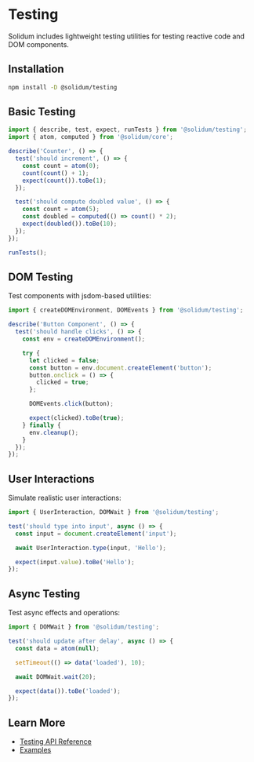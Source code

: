 # Testing

Solidum includes lightweight testing utilities for testing reactive code and DOM components.

## Installation

```bash
npm install -D @solidum/testing
```

## Basic Testing

```typescript
import { describe, test, expect, runTests } from '@solidum/testing';
import { atom, computed } from '@solidum/core';

describe('Counter', () => {
  test('should increment', () => {
    const count = atom(0);
    count(count() + 1);
    expect(count()).toBe(1);
  });

  test('should compute doubled value', () => {
    const count = atom(5);
    const doubled = computed(() => count() * 2);
    expect(doubled()).toBe(10);
  });
});

runTests();
```

## DOM Testing

Test components with jsdom-based utilities:

```typescript
import { createDOMEnvironment, DOMEvents } from '@solidum/testing';

describe('Button Component', () => {
  test('should handle clicks', () => {
    const env = createDOMEnvironment();

    try {
      let clicked = false;
      const button = env.document.createElement('button');
      button.onclick = () => {
        clicked = true;
      };

      DOMEvents.click(button);

      expect(clicked).toBe(true);
    } finally {
      env.cleanup();
    }
  });
});
```

## User Interactions

Simulate realistic user interactions:

```typescript
import { UserInteraction, DOMWait } from '@solidum/testing';

test('should type into input', async () => {
  const input = document.createElement('input');

  await UserInteraction.type(input, 'Hello');

  expect(input.value).toBe('Hello');
});
```

## Async Testing

Test async effects and operations:

```typescript
import { DOMWait } from '@solidum/testing';

test('should update after delay', async () => {
  const data = atom(null);

  setTimeout(() => data('loaded'), 10);

  await DOMWait.wait(20);

  expect(data()).toBe('loaded');
});
```

## Learn More

- [Testing API Reference](/api/testing)
- [Examples](/examples/testing)
